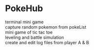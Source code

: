# PokeHub
terminal mini game <br/>
capture random pokemon from pokeList <br/>
mini game of tic tac toe <br/>
leveling and battle simulation <br/>
create and edit log files from player A & B <br/>

